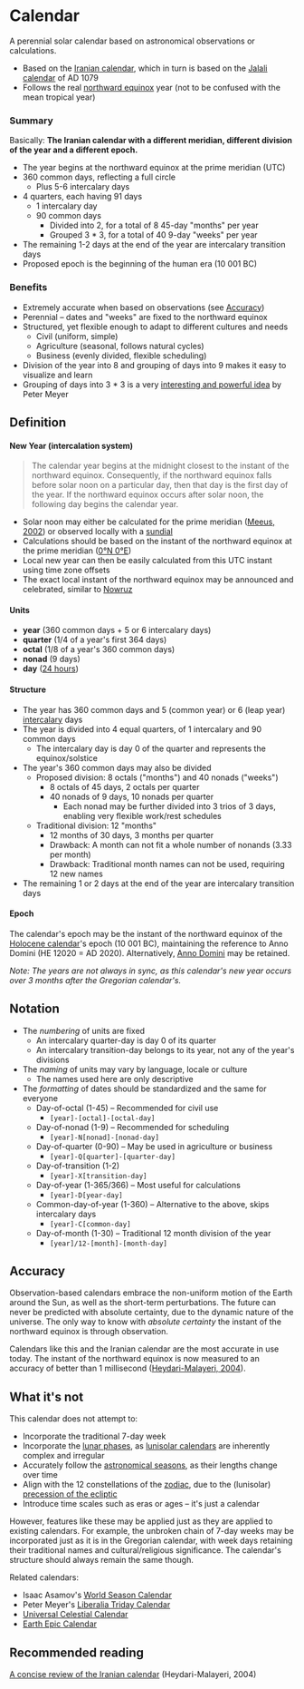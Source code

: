 # Calendar

A perennial solar calendar based on astronomical observations or calculations.

- Based on the [Iranian calendar](https://en.wikipedia.org/wiki/Solar_Hijri_calendar), which in turn is based on the [Jalali calendar](https://en.wikipedia.org/wiki/Jalali_calendar) of AD 1079
- Follows the real [northward equinox](https://en.wikipedia.org/wiki/March_equinox) year (not to be confused with the mean tropical year)

### Summary

Basically: **The Iranian calendar with a different meridian, different division of the year and a different epoch.**

- The year begins at the northward equinox at the prime meridian (UTC)
- 360 common days, reflecting a full circle
  - Plus 5-6 intercalary days
- 4 quarters, each having 91 days
  - 1 intercalary day
  - 90 common days
    - Divided into 2, for a total of 8 45-day "months" per year
    - Grouped 3 * 3, for a total of 40 9-day "weeks" per year
- The remaining 1-2 days at the end of the year are intercalary transition days
- Proposed epoch is the beginning of the human era (10 001 BC)

### Benefits

- Extremely accurate when based on observations (see [Accuracy](#accuracy))
- Perennial – dates and "weeks" are fixed to the northward equinox
- Structured, yet flexible enough to adapt to different cultures and needs
  - Civil (uniform, simple)
  - Agriculture (seasonal, follows natural cycles)
  - Business (evenly divided, flexible scheduling)
- Division of the year into 8 and grouping of days into 9 makes it easy to visualize and learn
- Grouping of days into 3 * 3 is a very [interesting and powerful idea](https://www.hermetic.ch/cal_stud/ltc/ltc.htm#advantages) by Peter Meyer

## Definition

#### New Year (intercalation system)

> The calendar year begins at the midnight closest to the instant of the northward equinox. Consequently, if the northward equinox falls before solar noon on a particular day, then that day is the first day of the year. If the northward equinox occurs after solar noon, the following day begins the calendar year.

- Solar noon may either be calculated for the prime meridian ([Meeus, 2002](https://www.willbell.com/math/moremorsels.HTM)) or observed locally with a [sundial](https://en.wikipedia.org/wiki/Sundial)
- Calculations should be based on the instant of the northward equinox at the prime meridian ([0°N 0°E](https://en.wikipedia.org/wiki/Null_Island))
- Local new year can then be easily calculated from this UTC instant using time zone offsets
- The exact local instant of the northward equinox may be announced and celebrated, similar to [Nowruz](https://en.wikipedia.org/wiki/Nowruz)

#### Units

- **year** (360 common days + 5 or 6 intercalary days)
- **quarter** (1/4 of a year's first 364 days)
- **octal** (1/8 of a year's 360 common days)
- **nonad** (9 days)
- **day** ([24 hours](https://en.wikipedia.org/wiki/Nychthemeron))

#### Structure

- The year has 360 common days and 5 (common year) or 6 (leap year) [intercalary](https://en.wikipedia.org/wiki/Intercalation_(timekeeping)) days
- The year is divided into 4 equal quarters, of 1 intercalary and 90 common days
  - The intercalary day is day 0 of the quarter and represents the equinox/solstice
- The year's 360 common days may also be divided
  - Proposed division: 8 octals ("months") and 40 nonads ("weeks")
    - 8 octals of 45 days, 2 octals per quarter
    - 40 nonads of 9 days, 10 nonads per quarter
      - Each nonad may be further divided into 3 trios of 3 days, enabling very flexible work/rest schedules
  - Traditional division: 12 "months"
    - 12 months of 30 days, 3 months per quarter
    - Drawback: A month can not fit a whole number of nonands (3.33 per month)
    - Drawback: Traditional month names can not be used, requiring 12 new names
 - The remaining 1 or 2 days at the end of the year are intercalary transition days

#### Epoch

The calendar's epoch may be the instant of the northward equinox of the [Holocene calendar](https://en.wikipedia.org/wiki/Holocene_calendar)'s epoch (10 001 BC), maintaining the reference to Anno Domini (HE 12020 = AD 2020). Alternatively, [Anno Domini](https://en.wikipedia.org/wiki/Anno_Domini) may be retained.

_Note: The years are not always in sync, as this calendar's new year occurs over 3 months after the Gregorian calendar's._

## Notation

- The _numbering_ of units are fixed
  - An intercalary quarter-day is day 0 of its quarter
  - An intercalary transition-day belongs to its year, not any of the year's divisions
- The _naming_ of units may vary by language, locale or culture
  - The names used here are only descriptive
- The _formatting_ of dates should be standardized and the same for everyone
  - Day-of-octal (1-45) – Recommended for civil use
    - `[year]-[octal]-[octal-day]`
  - Day-of-nonad (1-9) – Recommended for scheduling
    - `[year]-N[nonad]-[nonad-day]`
  - Day-of-quarter (0-90) – May be used in agriculture or business
    - `[year]-Q[quarter]-[quarter-day]`
  - Day-of-transition (1-2)
    - `[year]-X[transition-day]`
  - Day-of-year (1-365/366) – Most useful for calculations
    - `[year]-D[year-day]`
  - Common-day-of-year (1-360) – Alternative to the above, skips intercalary days
    - `[year]-C[common-day]`
  - Day-of-month (1-30) – Traditional 12 month division of the year
    - `[year]/12-[month]-[month-day]`

## Accuracy

Observation-based calendars embrace the non-uniform motion of the Earth around the Sun, as well as the short-term perturbations. The future can never be predicted with absolute certainty, due to the dynamic nature of the universe. The only way to know with _absolute certainty_ the instant of the northward equinox is through observation.

Calendars like this and the Iranian calendar are the most accurate in use today. The instant of the northward equinox is now measured to an accuracy of better than 1 millisecond ([Heydari-Malayeri, 2004](http://aramis.obspm.fr/~heydari/divers/ir-cal-eng.html)).

## What it's not

This calendar does not attempt to:

- Incorporate the traditional 7-day week
- Incorporate the [lunar phases](https://en.wikipedia.org/wiki/Lunar_phase), as [lunisolar calendars](https://en.wikipedia.org/wiki/Lunisolar_calendar) are inherently complex and irregular
- Accurately follow the [astronomical seasons](https://en.wikipedia.org/wiki/Season#Astronomical), as their lengths change over time
- Align with the 12 constellations of the [zodiac](https://en.wikipedia.org/wiki/Zodiac), due to the (lunisolar) [precession of the ecliptic](https://en.wikipedia.org/wiki/Axial_precession)
- Introduce time scales such as eras or ages – it's just a calendar

However, features like these may be applied just as they are applied to existing calendars. For example, the unbroken chain of 7-day weeks may be incorporated just as it is in the Gregorian calendar, with week days retaining their traditional names and cultural/religious significance. The calendar's structure should always remain the same though.

Related calendars:
- Isaac Asamov's [World Season Calendar](https://en.wikipedia.org/wiki/Isaac_Asimov#Calendar)
- Peter Meyer's [Liberalia Triday Calendar](https://www.hermetic.ch/cal_stud/ltc/ltc.htm)
- [Universal Celestial Calendar](https://www.universalcelestialcalendar.com/)
- [Earth Epic Calendar](https://earthepiccalendar.com/)

## Recommended reading

[A concise review of the Iranian calendar](http://aramis.obspm.fr/~heydari/divers/ir-cal-eng.html) (Heydari-Malayeri, 2004)

